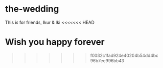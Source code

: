 # the-wedding
This is for friends, Ikur & Iki
<<<<<<< HEAD

Wish you happy forever
=======
>>>>>>> f0032c1fad924e40204b54dd4bc96b7ee996bb43
